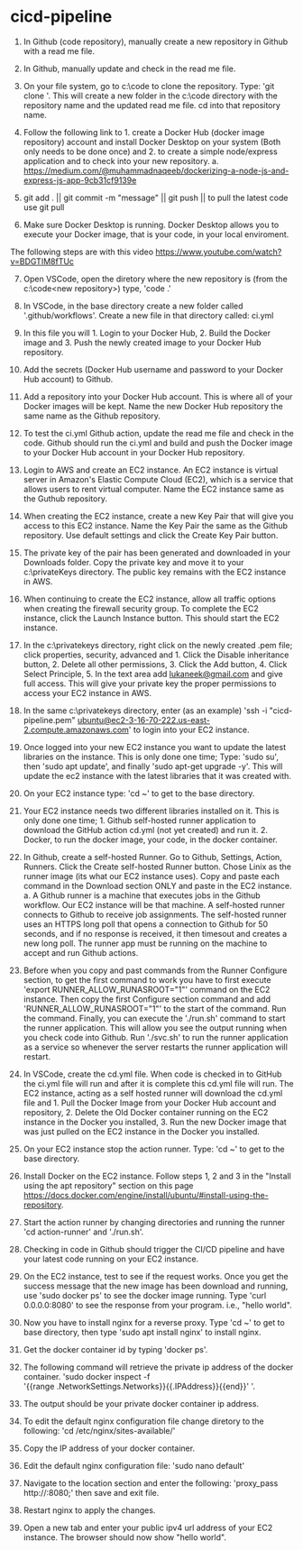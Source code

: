 # cicd-pipeline

1. In Github (code repository), manually create a new repository in Github with a read me file.

2. In Github, manually update and check in the read me file.

3. On your file system, go to c:\code to clone the repository. Type: 'git clone <github https link>'. This will create a new folder in the c:\code directory with the repository name and the updated read me file. cd into that repository name.
  
4. Follow the following link to 1. create a Docker Hub (docker image repository) account and install Docker Desktop on your system (Both only needs to be done once) and 2. to create a simple node/express application and to check into your new repository.
   a. https://medium.com/@muhammadnaqeeb/dockerizing-a-node-js-and-express-js-app-9cb31cf9139e

5. git add . || git commit -m "message" || git push || to pull the latest code use git pull

6. Make sure Docker Desktop is running. Docker Desktop allows you to execute your Docker image, that is your code, in your local enviroment.

The following steps are with this video https://www.youtube.com/watch?v=BDGTIM8fTUc

7. Open VSCode, open the diretory where the new repository is (from the c:\code\<new repository>\) type, 'code .'

8. In VSCode, in the base directory create a new folder called '.github/workflows'. Create a new file in that directory called: ci.yml

9. In this file you will 1. Login to your Docker Hub, 2. Build the Docker image and 3. Push the newly created image to your Docker Hub repository.

10. Add the secrets (Docker Hub username and password to your Docker Hub account) to Github.

11. Add a repository into your Docker Hub account. This is where all of your Docker images will be kept. Name the new Docker Hub repository the same name as the Github repository.  

12. To test the ci.yml Github action, update the read me file and check in the code. Github should run the ci.yml and build and push the Docker image to your Docker Hub account in your Docker Hub repository.  

13. Login to AWS and create an EC2 instance. An EC2 instance is virtual server in Amazon's Elastic Compute Cloud (EC2), which  is a service that allows users to rent virtual computer. Name the EC2 instance same as the Guthub repository.  

14. When creating the EC2 instance, create a new Key Pair that will give you access to this EC2 instance. Name the Key Pair the same as the Github repository. Use default settings and click the Create Key Pair button.  

15. The private key of the pair has been generated and downloaded in your Downloads folder. Copy the private key and move it to your c:\privateKeys directory. The public key remains with the EC2 instance in AWS. 

16. When continuing to create the EC2 instance, allow all traffic options when creating the firewall security group. To complete the EC2 instance, click the Launch Instance button.  This should start the EC2 instance.

17. In the c:\privatekeys directory, right click on the newly created .pem file; click properties, security, advanced and 1. Click the Disable inheritance button, 2. Delete all other permissions, 3. Click the Add button, 4. Click Select Principle, 5. In the text area add lukaneek@gmail.com and give full access. This will give your private key the proper permissions to access your EC2 instance in AWS.

18. In the same c:\privatekeys directory, enter (as an example) 'ssh -i "cicd-pipeline.pem" ubuntu@ec2-3-16-70-222.us-east-2.compute.amazonaws.com' to login into your EC2 instance.

19. Once logged into your new EC2 instance you want to update the latest libraries on the instance. This is only done one time; Type: 'sudo su', then 'sudo apt update', and finally 'sudo apt-get upgrade -y'. This will update the ec2 instance with the latest libraries that it was created with.

20. On your EC2 instance type: 'cd ~' to get to the base directory.

21. Your EC2 instance needs two different libraries installed on it. This is only done one time; 1. Github self-hosted runner application to download the GitHub action cd.yml (not yet created) and run it. 2. Docker, to run the docker image, your code, in the docker container.

22. In Github, create a self-hosted Runner. Go to Github, Settings, Action, Runners. Click the Create self-hosted Runner button. Chose Linix as the runner image (its what our EC2 instance uses). Copy and paste each command in the Download section ONLY and paste in the EC2 instance.
    a. A Github runner is a machine that executes jobs in the Github workflow. Our EC2 instance will be that machine. A self-hosted runner connects to Github to receive job assignments. The self-hosted runner uses an HTTPS long poll that opens a connection to Github for 50 seconds, and if no response is received, it then timesout and creates a new long poll. The runner app must be running on the machine to accept and run Github actions.

23. Before when you copy and past commands from the Runner Configure section, to get the first command to work you have to first execute 'export RUNNER_ALLOW_RUNASROOT="1"' command on the EC2 instance. Then copy the first Configure section command and add 'RUNNER_ALLOW_RUNASROOT="1"' to the start of the command. Run the command. Finally, you can execute the './run.sh' command to start the runner application. This will allow you see the output running when you check code into Github. Run './svc.sh' to run the runner application as a service so whenever the server restarts the runner application will restart.

24. In VSCode, create the cd.yml file. When code is checked in to GitHub the ci.yml file will run and after it is complete this cd.yml file will run. The EC2 instance, acting as a self hosted runner will download the cd.yml file and 1. Pull the Docker Image from your Docker Hub account and repository, 2. Delete the Old Docker container running on the EC2 instance in the Docker you installed, 3. Run the new Docker image that was just pulled on the EC2 instance in the Docker you installed.

25. On your EC2 instance stop the action runner. Type: 'cd ~' to get to the base directory.
    
26. Install Docker on the EC2 instance. Follow steps 1, 2 and 3 in the "Install using the apt repository" section on this page https://docs.docker.com/engine/install/ubuntu/#install-using-the-repository.

27. Start the action runner by changing directories and running the runner 'cd action-runner' and './run.sh'.

28. Checking in code in Github should trigger the CI/CD pipeline and have your latest code running on your EC2 instance.

29. On the EC2 instance, test to see if the request works. Once you get the success message that the new image has been download and running, use 'sudo docker ps' to see the docker image running. Type 'curl 0.0.0.0:8080' to see the response from your program. i.e., "hello world". 

30. Now you have to install nginx for a reverse proxy. Type 'cd ~' to get to base directory, then type 'sudo apt install nginx' to install nginx.  

31. Get the docker container id by typing 'docker ps'.

32. The following command will retrieve the private ip address of the docker container. 'sudo docker inspect -f \
'{{range .NetworkSettings.Networks}}{{.IPAddress}}{{end}}' <docker container id>'. 

33. The output should be your private docker container ip address. 

34. To edit the default nginx configuration file change diretory to the following: 'cd /etc/nginx/sites-available/' 

35. Copy the IP address of your docker container.  

36. Edit the default nginx configuration file: 'sudo nano default'

37. Navigate to the location section and enter the following: 'proxy_pass http://<ip address>:8080;' then save and exit file.  

38. Restart nginx to apply the changes.  

39. Open a new tab and enter your public ipv4 url address of your EC2 instance.  The browser should now show "hello world". 








